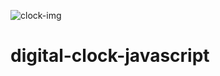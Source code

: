 ![clock-img](https://user-images.githubusercontent.com/76960865/167242521-1e86b16b-a7bc-4518-acdc-f08b916916b1.png)
# digital-clock-javascript
